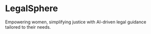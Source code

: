 # LegalSphere
Empowering women, simplifying justice with AI-driven legal guidance tailored to their needs.
